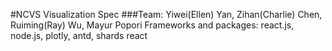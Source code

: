 #NCVS Visualization Spec
###Team: Yiwei(Ellen) Yan, Zihan(Charlie) Chen, Ruiming(Ray) Wu, Mayur Popori
Frameworks and packages: react.js, node.js, plotly, antd, shards react
